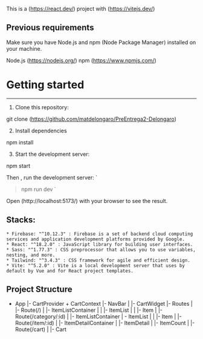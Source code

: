 This is a (https://react.dev/) project with (https://vitejs.dev/)

## Previous requirements

Make sure you have Node.js and npm (Node Package Manager) installed on your machine.

Node.js (https://nodejs.org/)
npm (https://www.npmjs.com/)


# Getting started
***

1. Clone this repository: 

git clone (https://github.com/matdelongaro/PreEntrega2-Delongaro)

2. Install dependencies

npm install

3. Start the development server: 

npm start

Then , run the development server: 
`
> npm run dev 
`

Open (http://localhost:5173/) with your browser to see the result.

## Stacks:  
    * Firebase: "^10.12.3" : Firebase is a set of backend cloud computing services and application development platforms provided by Google.
    * React: "^18.2.0" : JavaScript library for building user interfaces.
    * Sass: "^1.77.3" : CSS preprocessor that allows you to use variables, nesting, and more.
    * Tailwind: "^3.4.3" : CSS framework for agile and efficient design.
    * Vite: "^5.2.0" : Vite is a local development server that uses by default by Vue and for React project templates.


## Project Structure
 
 - App 
    |- CartProvider + CartContext
      |- NavBar
      |  |- CartWidget
      |- Routes
        |
        |- Route(/)
        |  |- ItemListContainer
        |  |  |- ItemList
        |  |    |- Item
        |
        |- Route(/category/:id)
        |  |- ItemListContainer
        |    - ItemList
        |  |        |- Item
        |
        |- Route(/item/:id)
        |  |- ItemDetailContainer
        |       |- ItemDetail
        |       |- ItemCount 
        |
        |- Route(/cart)
        |  |- Cart
